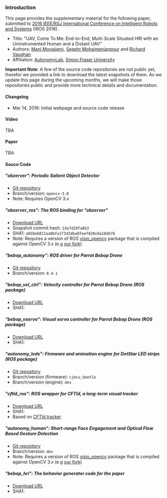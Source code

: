 ### Introduction

This page provides the supplementary material for the following paper, submitted to [2016 IEEE/RSJ International Conference on Intelligent Robots and Systems](http://www.iros2016.org/) (IROS 2016).

- Title: "UAV, Come To Me: End-to-End, Multi-Scale Situated HRI with an Uninstrumented Human and a Distant UAV"
- Authors: [Mani Monajjemi](https://mani.im), [Sepehr Mohaimenianpour](http://sepehr.im) and [Richard Vaughan](https://www.cs.sfu.ca/~vaughan/)
- Affiliation: [AutonomyLab](http://autonomylab.org/), [Simon Fraser University](http://sfu.ca)

**Important Note**: A few of the source code repositories are not public yet, therefor we provided a link to download the latest snapshots of them. As we update this page during the upcoming months, we will make those repositories public and provide more technical details and documentation.


#### Changelog

- Mar 14, 2016: Initial webpage and source code release

#### Video

TBA

#### Paper

TBA

#### Souce Code

##### "obzerver": Periodic Salient Object Detector

- [Git repository](https://github.com/AutonomyLab/obzerver)
- Branch/version: `opencv-3.0`
- Note: Requires OpenCV 3.x

##### "obzerver_ros": The ROS binding for "obzerver"

- [Download URL](https://github.com/AutonomyLab/bebop_hri/releases/download/iros16_submission/AutonomyLab-obzerver_ros-23e7d29fa8b3.tar.gz)
- Snapshot commit hash: `23e7d29fa8b3`
- SHA1: `a028eb811aa0bfa1f342dba07eef820c6a18db76`
- Note: Requires a version of ROS [visio_opencv](https://github.com/ros-perception/vision_opencv) package that is compiled against OpenCV 3.x (e.g [our fork](https://github.com/AutonomyLab/vision_opencv))

##### "bebop_autonomy": ROS driver for Parrot Bebop Drone 

- [Git repository](https://github.com/AutonomyLab/bebop_autonomy)
- Branch/version: `0.4.1`

##### "bebop_vel_ctrl": Velocity controller for Parrot Bebop Drone (ROS package)

- [Download URL]()
- SHA1:

##### "bebop_vservo": Visual servo controller for Parrot Bebop Drone (ROS package)

- [Download URL]()
- SHA1:

##### "autonomy_leds": Firmware and animation engine for DotStar LED strips (ROS package)

- [Git repository](https://github.com/AutonomyLab/autonomy_leds)
- Branch/version (firmware): `cjmcu_beetle`
- Branch/version (engine): `dev`

##### "cftld_ros": ROS wrapper for CFTld, a long-term visual tracker

- [Download URL]()
- SHA1:
- Based on [CFTld tracker](https://github.com/klahaag/CFtld)

##### "autonomy_human": Short-range Face Engagement and Optical Flow Based Gesture Detection

- [Git repository](https://github.com/AutonomyLab/autonomy_hri/tree/dev/autonomy_human)
- Branch/version: `dev`
- Note: Requires a version of ROS [visio_opencv](https://github.com/ros-perception/vision_opencv) package that is compiled against OpenCV 3.x (e.g [our fork](https://github.com/AutonomyLab/vision_opencv))

##### "bebop_hri": The behavior generator code for the paper

- [Download URL]()
- SHA1: 
